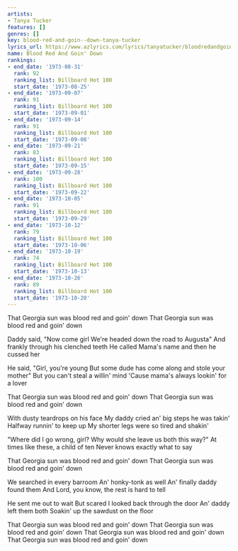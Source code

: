 ```yaml
---
artists:
- Tanya Tucker
features: []
genres: []
key: blood-red-and-goin--down-tanya-tucker
lyrics_url: https://www.azlyrics.com/lyrics/tanyatucker/bloodredandgoindown.html
name: Blood Red And Goin' Down
rankings:
- end_date: '1973-08-31'
  rank: 92
  ranking_list: Billboard Hot 100
  start_date: '1973-08-25'
- end_date: '1973-09-07'
  rank: 91
  ranking_list: Billboard Hot 100
  start_date: '1973-09-01'
- end_date: '1973-09-14'
  rank: 91
  ranking_list: Billboard Hot 100
  start_date: '1973-09-08'
- end_date: '1973-09-21'
  rank: 83
  ranking_list: Billboard Hot 100
  start_date: '1973-09-15'
- end_date: '1973-09-28'
  rank: 100
  ranking_list: Billboard Hot 100
  start_date: '1973-09-22'
- end_date: '1973-10-05'
  rank: 91
  ranking_list: Billboard Hot 100
  start_date: '1973-09-29'
- end_date: '1973-10-12'
  rank: 79
  ranking_list: Billboard Hot 100
  start_date: '1973-10-06'
- end_date: '1973-10-19'
  rank: 74
  ranking_list: Billboard Hot 100
  start_date: '1973-10-13'
- end_date: '1973-10-26'
  rank: 89
  ranking_list: Billboard Hot 100
  start_date: '1973-10-20'
---
```


That Georgia sun was blood red and goin' down
That Georgia sun was blood red and goin' down

Daddy said, "Now come girl
We're headed down the road to Augusta"
And frankly through his clenched teeth
He called Mama's name and then he cussed her

He said, "Girl, you're young
But some dude has come along and stole your mother"
But you can't steal a willin' mind
'Cause mama's always lookin' for a lover

That Georgia sun was blood red and goin' down
That Georgia sun was blood red and goin' down

With dusty teardrops on his face
My daddy cried an' big steps he was takin'
Halfway runnin' to keep up
My shorter legs were so tired and shakin'

"Where did I go wrong, girl?
Why would she leave us both this way?"
At times like these, a child of ten
Never knows exactly what to say

That Georgia sun was blood red and goin' down
That Georgia sun was blood red and goin' down

We searched in every barroom
An' honky-tonk as well
An' finally daddy found them
And Lord, you know, the rest is hard to tell

He sent me out to wait
But scared I looked back through the door
An' daddy left them both
Soakin' up the sawdust on the floor

That Georgia sun was blood red and goin' down
That Georgia sun was blood red and goin' down
That Georgia sun was blood red and goin' down
That Georgia sun was blood red and goin' down



